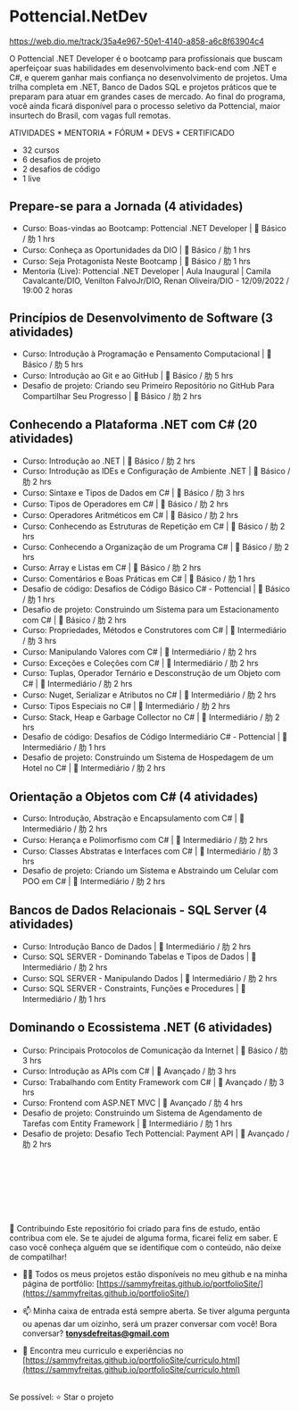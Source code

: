 # Pottencial.NetDev

https://web.dio.me/track/35a4e967-50e1-4140-a858-a6c8f63904c4

O Pottencial .NET Developer é o bootcamp para profissionais que buscam aperfeiçoar suas habilidades em desenvolvimento back-end com .NET e C#, e querem ganhar mais confiança no desenvolvimento de projetos. Uma trilha completa em .NET, Banco de Dados SQL e projetos práticos que te preparam para atuar em grandes cases de mercado. Ao final do programa, você ainda ficará disponível para o processo seletivo da Pottencial, maior insurtech do Brasil, com vagas full remotas.

  ATIVIDADES * MENTORIA * FÓRUM * DEVS * CERTIFICADO

* 32 cursos
* 6 desafios de projeto
* 2 desafios de código
* 1 live

## Prepare-se para a Jornada (4 atividades)
* Curso: Boas-vindas ao Bootcamp: Pottencial .NET Developer |  Básico / 肋 1 hrs
* Curso: Conheça as Oportunidades da DIO |  Básico / 肋 1 hrs
* Curso: Seja Protagonista Neste Bootcamp |  Básico / 肋 1 hrs
* Mentoria (Live): Pottencial .NET Developer | Aula Inaugural | Camila Cavalcante/DIO, Venilton FalvoJr/DIO, Renan Oliveira/DIO - 12/09/2022 / 19:00 2 horas

## Princípios de Desenvolvimento de Software (3 atividades)
* Curso: Introdução à Programação e Pensamento Computacional |  Básico / 肋 5 hrs
* Curso: Introdução ao Git e ao GitHub |  Básico / 肋 5 hrs
* Desafio de projeto: Criando seu Primeiro Repositório no GitHub Para Compartilhar Seu Progresso |  Básico / 肋 2 hrs

## Conhecendo a Plataforma .NET com C# (20 atividades)
* Curso: Introdução ao .NET |  Básico / 肋 2 hrs
* Curso: Introdução as IDEs e Configuração de Ambiente .NET |  Básico / 肋 2 hrs
* Curso: Sintaxe e Tipos de Dados em C# |  Básico / 肋 3 hrs
* Curso: Tipos de Operadores em C# |  Básico / 肋 2 hrs
* Curso: Operadores Aritméticos em C# |  Básico / 肋 2 hrs
* Curso: Conhecendo as Estruturas de Repetição em C# |  Básico / 肋 2 hrs
* Curso: Conhecendo a Organização de um Programa C# |  Básico / 肋 2 hrs
* Curso: Array e Listas em C# |  Básico / 肋 2 hrs
* Curso: Comentários e Boas Práticas em C# |  Básico / 肋 1 hrs
* Desafio de código: Desafios de Código Básico C# - Pottencial |  Básico / 肋 1 hrs
* Desafio de projeto: Construindo um Sistema para um Estacionamento com C# |  Básico / 肋 2 hrs
* Curso: Propriedades, Métodos e Construtores com C# |  Intermediário / 肋 3 hrs
* Curso: Manipulando Valores com C# |  Intermediário / 肋 2 hrs
* Curso: Exceções e Coleções com C# |  Intermediário / 肋 2 hrs
* Curso: Tuplas, Operador Ternário e Desconstrução de um Objeto com C# |  Intermediário / 肋 2 hrs
* Curso: Nuget, Serializar e Atributos no C# |  Intermediário / 肋 2 hrs
* Curso: Tipos Especiais no C# |  Intermediário / 肋 2 hrs
* Curso: Stack, Heap e Garbage Collector no C# |  Intermediário / 肋 2 hrs
* Desafio de código: Desafios de Código Intermediário C# - Pottencial |  Intermediário / 肋 1 hrs
* Desafio de projeto: Construindo um Sistema de Hospedagem de um Hotel no C# |  Intermediário / 肋 2 hrs

## Orientação a Objetos com C# (4 atividades)
* Curso: Introdução, Abstração e Encapsulamento com C# |  Intermediário / 肋 2 hrs
* Curso: Herança e Polimorfismo com C# |  Intermediário / 肋 2 hrs
* Curso: Classes Abstratas e Interfaces com C# |  Intermediário / 肋 3 hrs
* Desafio de projeto: Criando um Sistema e Abstraindo um Celular com POO em C# |  Intermediário / 肋 2 hrs

## Bancos de Dados Relacionais - SQL Server (4 atividades)
* Curso: Introdução Banco de Dados |  Intermediário / 肋 2 hrs
* Curso: SQL SERVER - Dominando Tabelas e Tipos de Dados |  Intermediário / 肋 2 hrs
* Curso: SQL SERVER - Manipulando Dados |  Intermediário / 肋 2 hrs
* Curso: SQL SERVER - Constraints, Funções e Procedures |  Intermediário / 肋 1 hrs

## Dominando o Ecossistema .NET (6 atividades)
* Curso: Principais Protocolos de Comunicação da Internet |  Básico / 肋 3 hrs
* Curso: Introdução as APIs com C# |  Avançado / 肋 3 hrs
* Curso: Trabalhando com Entity Framework com C# |  Avançado / 肋 3 hrs
* Curso: Frontend com ASP.NET MVC |  Avançado / 肋 4 hrs
* Desafio de projeto: Construindo um Sistema de Agendamento de Tarefas com Entity Framework |  Intermediário / 肋 1 hrs
* Desafio de projeto: Desafio Tech Pottencial: Payment API |  Avançado / 肋 2 hrs
<br>
<br>
<br>
<br>
<br>
<br>
<br>
🤝 Contribuindo Este repositório foi criado para fins de estudo, então contribua com ele. Se te ajudei de alguma forma, ficarei feliz em saber. E caso você conheça alguém que se identifique com o conteúdo, não deixe de compatilhar! 

- 👨‍💻 Todos os meus projetos estão disponíveis no meu github e na minha página de portfólio: [https://sammyfreitas.github.io/portfolioSite/](https://sammyfreitas.github.io/portfolioSite/) 

- 📫 Minha caixa de entrada está sempre aberta. Se tiver alguma pergunta ou apenas dar um oizinho, será um prazer conversar com você! Bora conversar? **tonysdefreitas@gmail.com**

- 📄 Encontra meu curriculo e experiências no [https://sammyfreitas.github.io/portfolioSite/curriculo.html](https://sammyfreitas.github.io/portfolioSite/curriculo.html)


<br>Se possível:  ⭐️ Star o projeto

<img src=" ">


